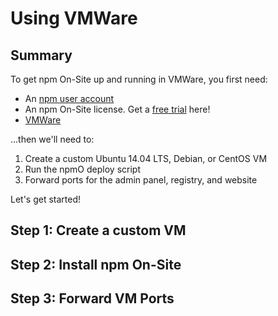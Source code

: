 # Using VMWare

## Summary

To get npm On-Site up and running in VMWare, you first need:

- An [npm user account]
- An npm On-Site license. Get a [free trial] here!
- [VMWare]

...then we'll need to:

1. Create a custom Ubuntu 14.04 LTS, Debian, or CentOS VM
2. Run the npmO deploy script
3. Forward ports for the admin panel, registry, and website

Let's get started!

## Step 1: Create a custom VM

## Step 2: Install npm On-Site

## Step 3: Forward VM Ports

[npm user account]: https://www.npmjs.com/signup
[free trial]: https://www.npmjs.com/on-site#free-trial
[VMWare]: http://www.vmware.com/
